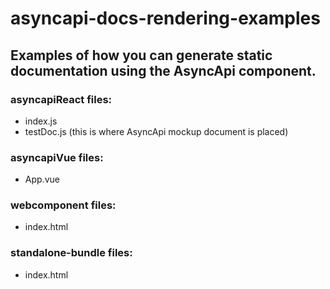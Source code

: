 # asyncapi-docs-rendering-examples
## Examples of how you can generate static documentation using the AsyncApi component.
### asyncapiReact files:

- index.js
- testDoc.js (this is where AsyncApi mockup document is placed)

### asyncapiVue files:

- App.vue

### webcomponent files:

- index.html

### standalone-bundle files:

- index.html